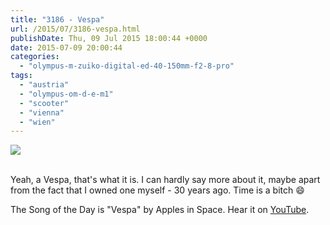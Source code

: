```yaml
---
title: "3186 - Vespa"
url: /2015/07/3186-vespa.html
publishDate: Thu, 09 Jul 2015 18:00:44 +0000
date: 2015-07-09 20:00:44
categories: 
  - "olympus-m-zuiko-digital-ed-40-150mm-f2-8-pro"
tags: 
  - "austria"
  - "olympus-om-d-e-m1"
  - "scooter"
  - "vienna"
  - "wien"
---
```

<div class="container">
<div class="center"><a target="_blank" href="https://d25zfm9zpd7gm5.cloudfront.net/1200x1200/2015/20150609_174635_lr.jpg"><img src="https://d25zfm9zpd7gm5.cloudfront.net/0600x0600/2015/20150609_174635_lr.jpg" /></a></div>
</div>
<br />

Yeah, a Vespa, that's what it is. I can hardly say more about it, maybe apart from the fact that I owned one myself - 30 years ago. Time is a bitch 😄

The Song of the Day is "Vespa" by Apples in Space. Hear it on <a href="https://www.youtube.com/watch?v=1LDDPfdvl2E" target="_blank">YouTube</a>.
